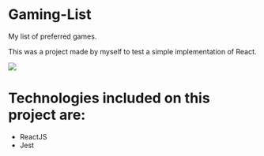 # Gaming-List
My list of preferred games.

This was a project made by myself to test a simple implementation of React.

<img src="https://i.imgur.com/AvE9ewf.png" />

# Technologies included on this project are:

- ReactJS
- Jest
